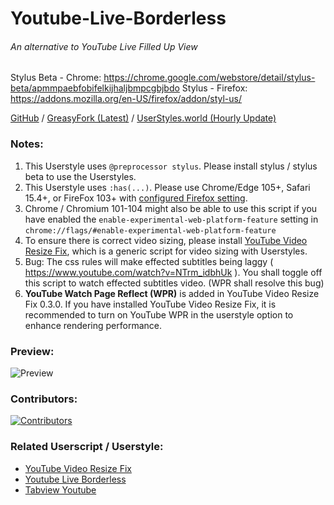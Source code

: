 # Youtube-Live-Borderless

###### An alternative to YouTube Live Filled Up View

Stylus Beta - Chrome: https://chrome.google.com/webstore/detail/stylus-beta/apmmpaebfobifelkijhaljbmpcgbjbdo
Stylus - Firefox: https://addons.mozilla.org/en-US/firefox/addon/styl-us/

[GitHub](https://github.com/cyfung1031/YouTube-Live-Borderless/) / [GreasyFork (Latest)](https://greasyfork.org/scripts/457317/) / [UserStyles.world (Hourly Update)](https://userstyles.world/style/7914/youtube-live-borderless)

### Notes: 
1. This Userstyle uses `@preprocessor stylus`. Please install stylus / stylus beta to use the Userstyles.
2. This Userstyle uses `:has(...)`. Please use Chrome/Edge 105+, Safari 15.4+, or FireFox 103+ with [configured Firefox setting](https://stackoverflow.com/questions/73936048/how-do-you-enable-has-selector-on-firefox).
3. Chrome / Chromium 101-104 might also be able to use this script if you have enabled the `enable-experimental-web-platform-feature` setting in `chrome://flags/#enable-experimental-web-platform-feature`
4. To ensure there is correct video sizing, please install [YouTube Video Resize Fix](https://greasyfork.org/scripts/457319-youtube-video-resize-fix), which is a generic script for video sizing with Userstyles.
5. Bug: The css rules will make effected subtitles being laggy ( https://www.youtube.com/watch?v=NTrm_idbhUk ). You shall toggle off this script to watch effected subtitles video. (WPR shall resolve this bug)
6. **YouTube Watch Page Reflect (WPR)** is added in YouTube Video Resize Fix 0.3.0. If you have installed YouTube Video Resize Fix, it is recommended to turn on YouTube WPR in the userstyle option to enhance rendering performance.

### Preview:
![Preview](https://userstyles.world/preview/7914/5.webp)

### Contributors:
[![Contributors](https://contrib.rocks/image?repo=cyfung1031/YouTube-Live-Borderless)](https://github.com/cyfung1031/YouTube-Live-Borderless/graphs/contributors)

### Related Userscript / Userstyle:
- [YouTube Video Resize Fix](https://greasyfork.org/scripts/457319-youtube-video-resize-fix)
- [Youtube Live Borderless](https://greasyfork.org/scripts/457317-youtube-live-borderless)
- [Tabview Youtube](https://greasyfork.org/scripts/428651-tabview-youtube)
